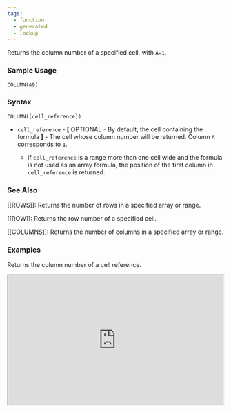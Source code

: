 ```yaml
---
tags:
  - function
  - generated
  - lookup
---
```


Returns the column number of a specified cell, with `A=1`.

### Sample Usage

`COLUMN(A9)`

### Syntax

`COLUMN([cell_reference])`

* `cell_reference` - **[** OPTIONAL - By default, the cell containing the formula **]** - The cell whose column number will be returned. Column `A` corresponds to `1`.

  + if `cell_reference` is a range more than one cell wide and the formula is not used as an array formula, the position of the first column in `cell_reference` is returned.

### See Also

[[ROWS]]: Returns the number of rows in a specified array or range.

[[ROW]]: Returns the row number of a specified cell.

[[COLUMNS]]: Returns the number of columns in a specified array or range.

### Examples

Returns the column number of a cell reference.

<iframe height="300" src="https://docs.google.com/spreadsheet/pub?key=0As3tAuweYU9QdE1ScmlwZXdiWXVUczFCY2huVmJkcXc&amp;single=true&amp;gid=2&amp;output=html&amp;widget=true" width="500"></iframe>